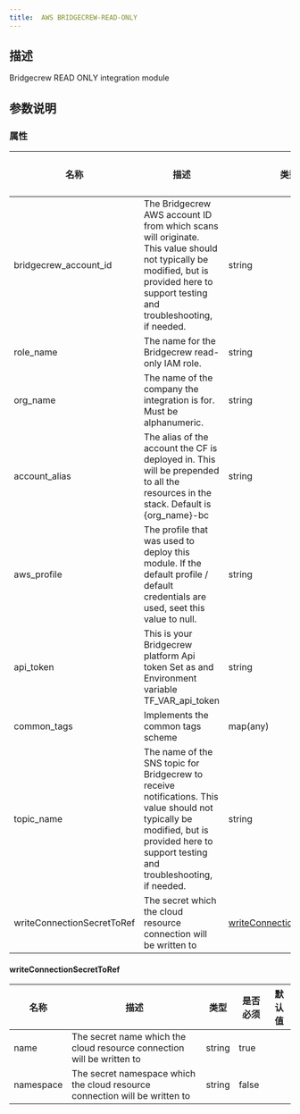 ```yaml
---
title:  AWS BRIDGECREW-READ-ONLY
---
```


## 描述

Bridgecrew READ ONLY integration module

## 参数说明


### 属性

 名称 | 描述 | 类型 | 是否必须 | 默认值 
 ------------ | ------------- | ------------- | ------------- | ------------- 
 bridgecrew_account_id | The Bridgecrew AWS account ID from which scans will originate. This value should not typically be modified, but is provided here to support testing and troubleshooting, if needed. | string | false |  
 role_name | The name for the Bridgecrew read-only IAM role. | string | false |  
 org_name | The name of the company the integration is for. Must be alphanumeric. | string | true |  
 account_alias | The alias of the account the CF is deployed in. This will be prepended to all the resources in the stack. Default is {org_name}-bc | string | false |  
 aws_profile | The profile that was used to deploy this module. If the default profile / default credentials are used, seet this value to null. | string | true |  
 api_token | This is your Bridgecrew platform Api token Set as and Environment variable TF_VAR_api_token | string | true |  
 common_tags | Implements the common tags scheme | map(any) | false |  
 topic_name | The name of the SNS topic for Bridgecrew to receive notifications. This value should not typically be modified, but is provided here to support testing and troubleshooting, if needed. | string | false |  
 writeConnectionSecretToRef | The secret which the cloud resource connection will be written to | [writeConnectionSecretToRef](#writeConnectionSecretToRef) | false |  


#### writeConnectionSecretToRef

 名称 | 描述 | 类型 | 是否必须 | 默认值 
 ------------ | ------------- | ------------- | ------------- | ------------- 
 name | The secret name which the cloud resource connection will be written to | string | true |  
 namespace | The secret namespace which the cloud resource connection will be written to | string | false |  
